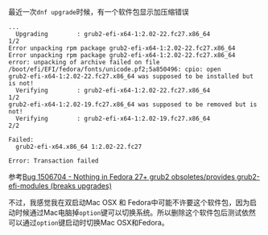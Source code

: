 最近一次`dnf upgrade`时候，有一个软件包显示加压缩错误

```
...
  Upgrading        : grub2-efi-x64-1:2.02-22.fc27.x86_64                                                                                 1/2 
Error unpacking rpm package grub2-efi-x64-1:2.02-22.fc27.x86_64
Error unpacking rpm package grub2-efi-x64-1:2.02-22.fc27.x86_64
error: unpacking of archive failed on file /boot/efi/EFI/fedora/fonts/unicode.pf2;5a850496: cpio: open
grub2-efi-x64-1:2.02-22.fc27.x86_64 was supposed to be installed but is not!
  Verifying        : grub2-efi-x64-1:2.02-22.fc27.x86_64                                                                                 1/2 
grub2-efi-x64-1:2.02-19.fc27.x86_64 was supposed to be removed but is not!
  Verifying        : grub2-efi-x64-1:2.02-19.fc27.x86_64                                                                                 2/2 

Failed:
  grub2-efi-x64.x86_64 1:2.02-22.fc27                                                                                                        

Error: Transaction failed
```

参考[Bug 1506704 - Nothing in Fedora 27+ grub2 obsoletes/provides grub2-efi-modules (breaks upgrades)](https://bugzilla.redhat.com/show_bug.cgi?id=1506704)


不过，我感觉我在双启动Mac OSX 和 Fedora中可能不许要这个软件包，因为启动时候通过Mac电脑掉`option`键可以切换系统。所以删除这个软件包后测试依然可以通过`option`键启动时切换Mac OSX和Fedora。
